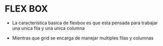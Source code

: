 # FLEX BOX
- La caracteristica basica de flexbox es que esta pensada para trabajar una unica fila y una unica columna 

- Mientras que grid se encarga de manejar multiples filas y columnas